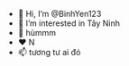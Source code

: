 - 👋 Hi, I’m @BinhYen123
- 👀 I’m interested in Tây Ninh 
- 🌱 hùmmm
- ❤ N
- 📫 tương tư ai đó

<!---
BinhYen123/BinhYen123 is a ✨ special ✨ repository because its `README.md` (this file) appears on your GitHub profile.
You can click the Preview link to take a look at your changes.
--->
